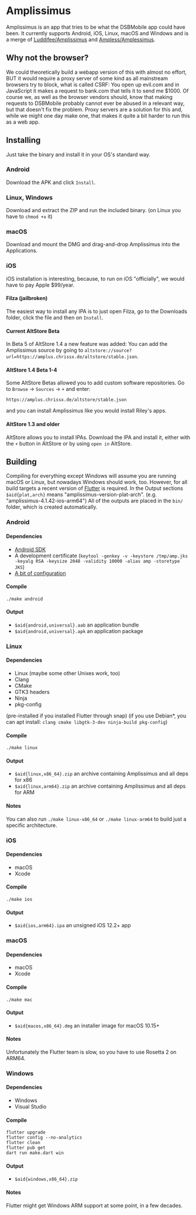 # Amplissimus
Amplissimus is an app that tries to be what the DSBMobile app could
have been. It currently supports Android, iOS, Linux, macOS and
Windows and is a merge of
[Luddifee/Amplissimus](https://github.com/Luddifee/Amplissimus)
and [Ampless/Amplessimus](https://github.com/Ampless/Amplessimus).

## Why not the browser?
We could theoretically build a webapp version of this with
almost no effort, BUT it would require a proxy server of some kind as
all mainstream browsers try to block, what is called CSRF: You open up
evil.com and in JavaScript it makes a request to bank.com that tells
it to send me $1000. Of course we, as well as the browser vendors
should, know that making requests to DSBMobile probably cannot ever
be abused in a relevant way, but that doesn't fix the problem. Proxy
servers are a solution for this and, while we might one day make one,
that makes it quite a bit harder to run this as a web app.

## Installing
Just take the binary and install it in your OS's standard way.
### Android
Download the APK and click `Install`.
### Linux, Windows
Download and extract the ZIP and run the included binary.
(on Linux you have to `chmod +x` it)
### macOS
<!--TODO: consider also making macOS a ZIP, because the DMG is kinda unnecessary-->
Download and mount the DMG and drag-and-drop Amplissimus into the Applications.
### iOS
iOS installation is interesting, because, to run on iOS "officially",
we would have to pay Apple $99/year.
#### Filza (jailbroken)
The easiest way to install any IPA is to just open Filza, go to the
Downloads folder, click the file and then on `Install`.
#### Current AltStore Beta
In Beta 5 of AltStore 1.4 a new feature was added: You can add the Amplissimus
source by going to
`altstore://source?url=https://amplus.chrissx.de/altstore/stable.json`.
#### AltStore 1.4 Beta 1-4
Some AltStore Betas allowed you to add custom software
repositories. Go to `Browse` → `Sources` → `+` and enter:
```
https://amplus.chrissx.de/altstore/stable.json
```
and you can install Amplissimus like you would install Riley's apps.
#### AltStore 1.3 and older
AltStore allows you to install IPAs. Download the IPA and install it,
either with the `+` button in AltStore or by using `open in` AltStore.

## <a name="build"></a> Building
Compiling for everything except Windows will assume you are running
macOS or Linux, but nowadays Windows should work, too. However, for all
build targets a recent version of
[Flutter](https://flutter.dev/docs/get-started/install) is required.
In the Output sections `$aid{plat,arch}` means "amplissimus-version-plat-arch".
(e.g. "amplissimus-4.1.42-ios-arm64") All of the outputs are placed in the
`bin/` folder, which is created automatically.

### Android
#### Dependencies
* [Android SDK](https://developer.android.com/studio)
* A development certificate (`keytool -genkey -v -keystore /tmp/amp.jks -keyalg RSA -keysize 2048 -validity 10000 -alias amp -storetype JKS`)
* [A bit of configuration](https://flutter.dev/docs/deployment/android#reference-the-keystore-from-the-app)
#### Compile
```
./make android
```
#### Output
* `$aid{android,universal}.aab` an application bundle
* `$aid{android,universal}.apk` an application package

### Linux
#### Dependencies
* Linux (maybe some other Unixes work, too)
* Clang
* CMake
* GTK3 headers
* Ninja
* pkg-config

(pre-installed if you installed Flutter through snap)
(if you use Debian\*, you can apt install:
`clang cmake libgtk-3-dev ninja-build pkg-config`)
#### Compile
```
./make linux
```
#### Output
* `$aid{linux,x86_64}.zip` an archive containing Amplissimus and all deps for x86
* `$aid{linux,arm64}.zip` an archive containing Amplissimus and all deps for ARM
#### Notes
You can also run `./make linux-x86_64` or `./make linux-arm64` to build just a
specific architecture.

### iOS
#### Dependencies
* macOS
* Xcode
#### Compile
```
./make ios
```
#### Output
* `$aid{ios,arm64}.ipa` an unsigned iOS 12.2+ app

### macOS
#### Dependencies
* macOS
* Xcode
#### Compile
```
./make mac
```
#### Output
* `$aid{macos,x86_64}.dmg` an installer image for macOS 10.15+
#### Notes
Unfortunately the Flutter team is slow, so you have to use Rosetta 2 on ARM64.

### Windows
#### Dependencies
* Windows
* Visual Studio
#### Compile
```
flutter upgrade
flutter config --no-analytics
flutter clean
flutter pub get
dart run make.dart win
```
#### Output
* `$aid{windows,x86_64}.zip`
#### Notes
Flutter might get Windows ARM support at some point, in a few decades.
